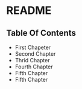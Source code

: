 # README #

## Table Of Contents
 - First Chapeter
 - Second Chapter
 - Thrid Chapter
 - Fourth Chapter
 - Fifth Chapter
 - Fifth Chapter
 

